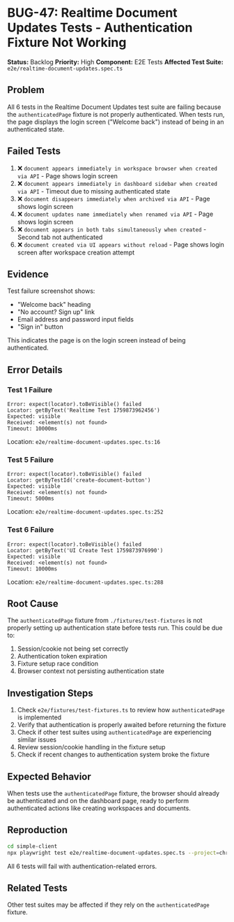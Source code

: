 # BUG-47: Realtime Document Updates Tests - Authentication Fixture Not Working

**Status:** Backlog
**Priority:** High
**Component:** E2E Tests
**Affected Test Suite:** `e2e/realtime-document-updates.spec.ts`

## Problem

All 6 tests in the Realtime Document Updates test suite are failing because the `authenticatedPage` fixture is not properly authenticated. When tests run, the page displays the login screen ("Welcome back") instead of being in an authenticated state.

## Failed Tests

1. ❌ `document appears immediately in workspace browser when created via API` - Page shows login screen
2. ❌ `document appears immediately in dashboard sidebar when created via API` - Timeout due to missing authenticated state
3. ❌ `document disappears immediately when archived via API` - Page shows login screen
4. ❌ `document updates name immediately when renamed via API` - Page shows login screen
5. ❌ `document appears in both tabs simultaneously when created` - Second tab not authenticated
6. ❌ `document created via UI appears without reload` - Page shows login screen after workspace creation attempt

## Evidence

Test failure screenshot shows:
- "Welcome back" heading
- "No account? Sign up" link
- Email address and password input fields
- "Sign in" button

This indicates the page is on the login screen instead of being authenticated.

## Error Details

### Test 1 Failure
```
Error: expect(locator).toBeVisible() failed
Locator: getByText('Realtime Test 1759873962456')
Expected: visible
Received: <element(s) not found>
Timeout: 10000ms
```
Location: `e2e/realtime-document-updates.spec.ts:16`

### Test 5 Failure
```
Error: expect(locator).toBeVisible() failed
Locator: getByTestId('create-document-button')
Expected: visible
Received: <element(s) not found>
Timeout: 5000ms
```
Location: `e2e/realtime-document-updates.spec.ts:252`

### Test 6 Failure
```
Error: expect(locator).toBeVisible() failed
Locator: getByText('UI Create Test 1759873976990')
Expected: visible
Received: <element(s) not found>
Timeout: 10000ms
```
Location: `e2e/realtime-document-updates.spec.ts:288`

## Root Cause

The `authenticatedPage` fixture from `./fixtures/test-fixtures` is not properly setting up authentication state before tests run. This could be due to:

1. Session/cookie not being set correctly
2. Authentication token expiration
3. Fixture setup race condition
4. Browser context not persisting authentication state

## Investigation Steps

1. Check `e2e/fixtures/test-fixtures.ts` to review how `authenticatedPage` is implemented
2. Verify that authentication is properly awaited before returning the fixture
3. Check if other test suites using `authenticatedPage` are experiencing similar issues
4. Review session/cookie handling in the fixture setup
5. Check if recent changes to authentication system broke the fixture

## Expected Behavior

When tests use the `authenticatedPage` fixture, the browser should already be authenticated and on the dashboard page, ready to perform authenticated actions like creating workspaces and documents.

## Reproduction

```bash
cd simple-client
npx playwright test e2e/realtime-document-updates.spec.ts --project=chromium
```

All 6 tests will fail with authentication-related errors.

## Related Tests

Other test suites may be affected if they rely on the `authenticatedPage` fixture.
